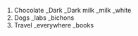 1. Chocolate
   _Dark
   _Dark milk
   _milk
   _white
2. Dogs
   _labs
   _bichons
3. Travel
   _everywhere
   _books
